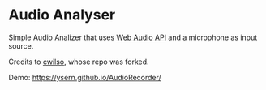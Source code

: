 # Audio Analyser

Simple Audio Analizer that uses [Web Audio API](https://developer.mozilla.org/en-US/docs/Web/API/Web_Audio_API) and a microphone as input source.

Credits to [cwilso](https://github.com/cwilso), whose repo was forked.

Demo: https://ysern.github.io/AudioRecorder/
